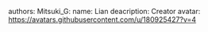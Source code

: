 authors:
  Mitsuki_G:
    name: Lian
    deacription: Creator
    avatar: https://avatars.githubusercontent.com/u/180925427?v=4